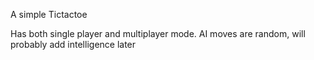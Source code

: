 A simple Tictactoe

Has both single player and multiplayer mode.
AI moves are random, will probably add intelligence later
